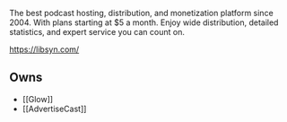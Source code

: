 The best podcast hosting, distribution, and monetization platform since 2004. With plans starting at $5 a month. Enjoy wide distribution, detailed statistics, and expert service you can count on.

https://libsyn.com/

## Owns
* [[Glow]]
* [[AdvertiseCast]]
